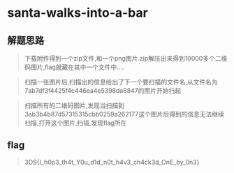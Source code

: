 # santa-walks-into-a-bar

## 解题思路

> 下载附件得到一个zip文件,和一个png图片.zip解压出来得到10000多个二维码图片,flag就藏在其中一个文件中....

> 扫描一张图片后,扫描出的信息给出了下一个要扫描的文件名,从文件名为7ab7df3f4425f4c446ea4e5398da8847的图片开始扫起

> 扫描所有的二维码图片,发现当扫描到3ab3b4b87d57315315cbb0259a262177这个图片后得到的信息无法继续扫描,打开这个图片,扫描,发现flag所在

## flag

> 3DS{I_h0p3_th4t_Y0u_d1d_n0t_h4v3_ch4ck3d_OnE_by_0n3}
